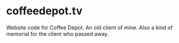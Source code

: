 coffeedepot.tv
==============

Website code for Coffee Depot. An old client of mine. Also a kind of memorial for the client who passed away.
